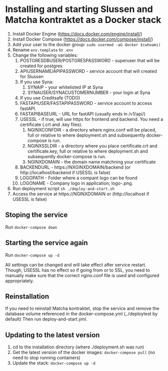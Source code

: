 # Installing and starting Slussen and Matcha kontraktet as a Docker stack

1. Install Docker Engine (https://docs.docker.com/engine/install/)
2. Install Docker Compose (https://docs.docker.com/compose/install/)
3. Add your user to the docker group: `sudo usermod -aG docker $(whoami)`
4. Rename `env.template` to `.env`
5. Change the following variables:
   1. POSTGRESDBUSER/POSTGRESPASSWORD - superuser that will be created for postgres
   2. APIUSERNAME/APIPASSWORD - service account that will created for Slussen
   3. If you use Syna:
      1. SYNAIP - your whitelisted IP at Syna
      2. SYNAUSER/SYNACUSTOMERNUMBER - your login at Syna
   4. If you use Creditsafe (TODO)
   5. FASTAPIUSER/FASTAPIPASSWORD - service account to access fastAPI.
   6. FASTAPIBASEURL - URL for fastAPI (usually ends in /v1/api/)
   7. USESSL - if true, will use https for frontend and backend. You need a certificate (.crt and .key files).
      1. NGINXCONFDIR - a directory where nginx.conf will be placed, full or relative to where deployment.sh and subsequently docker-compose is run.
      2. NGINXSSLDIR - a directory where you place certificate.crt and certificate.key, full or relative to where deployment.sh and subsequently docker-compose is run.
      3. NGINXDOMAIN - the domain name matchning your certificate
   8. BACKENDURL - https://NXGINXDOMAIN/backend (or http://localhost/backend if USESSL is false)
   9. LOGOPATH - Folder where a compant logo can be found
   10. LOGONAME - Company logo in application; logo-<LOGONAME>.png.
6. Run deployment script `sh ./deploy-and-start.sh`
7. Access the service at https://NGINXDOMAIN or (http://localhost if USESSL is false)

## Stoping the service

Run `docker-compose down`

## Starting the service again

Run `docker-compose up -d`

All settings can be changed and will take effect after service restart. Though, USESSL has no effect so if going from or to SSL, you need to manually make sure that the correct nginx.conf file is used and configured appropriately.

## Reinstallation

If you need to reinstall Matcha kontraktet, stop the service and remove the database volume referenced in the docker-compose.yml (,./deploytest by default)
Then run deploy-and-start.yml.

## Updating to the latest version

1. cd to the installation directory (where ./deployment.sh was run)
2. Get the latest version of the docker images: `docker-compose pull` (no need to stop running containers)
3. Update the stack: `docker-compose up -d`
